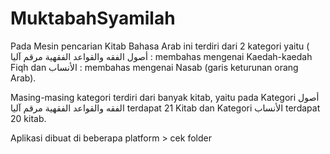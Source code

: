 # MuktabahSyamilah  

Pada Mesin pencarian Kitab Bahasa Arab ini terdiri dari 2 kategori yaitu  ( أصول الفقه والقواعد الفقهية مرقم آليا : membahas mengenai Kaedah-kaedah Fiqh dan  الأنساب : membahas mengenai Nasab (garis keturunan orang Arab).

Masing-masing kategori terdiri dari banyak kitab, yaitu pada Kategori أصول الفقه والقواعد الفقهية مرقم آليا terdapat 21 Kitab dan Kategori الأنساب terdapat 20 kitab.

Aplikasi dibuat di beberapa platform > cek folder 